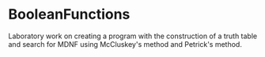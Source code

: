# BooleanFunctions
Laboratory work on creating a program with the construction of a truth table and search for MDNF using McCluskey's method and Petrick's method.
